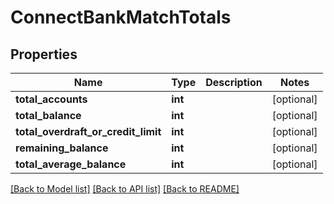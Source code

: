 # ConnectBankMatchTotals

## Properties
Name | Type | Description | Notes
------------ | ------------- | ------------- | -------------
**total_accounts** | **int** |  | [optional] 
**total_balance** | **int** |  | [optional] 
**total_overdraft_or_credit_limit** | **int** |  | [optional] 
**remaining_balance** | **int** |  | [optional] 
**total_average_balance** | **int** |  | [optional] 

[[Back to Model list]](../README.md#documentation-for-models) [[Back to API list]](../README.md#documentation-for-api-endpoints) [[Back to README]](../README.md)

